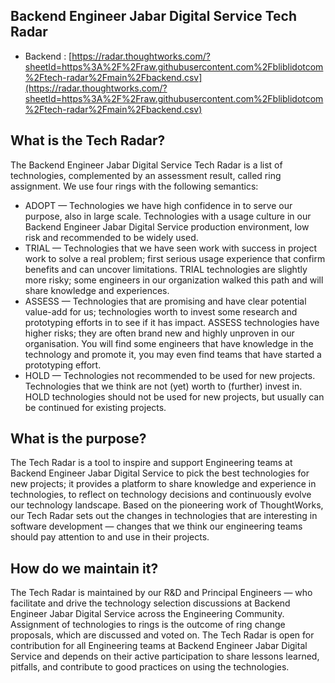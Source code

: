 ## Backend Engineer Jabar Digital Service Tech Radar 

- Backend : [https://radar.thoughtworks.com/?sheetId=https%3A%2F%2Fraw.githubusercontent.com%2Fbliblidotcom%2Ftech-radar%2Fmain%2Fbackend.csv](https://radar.thoughtworks.com/?sheetId=https%3A%2F%2Fraw.githubusercontent.com%2Fbliblidotcom%2Ftech-radar%2Fmain%2Fbackend.csv)

## What is the Tech Radar?

The Backend Engineer Jabar Digital Service Tech Radar is a list of technologies, complemented by an assessment result, called ring assignment. We use four rings with the following semantics:

- ADOPT — Technologies we have high confidence in to serve our purpose, also in large scale. Technologies with a usage culture in our Backend Engineer Jabar Digital Service production environment, low risk and recommended to be widely used.
- TRIAL — Technologies that we have seen work with success in project work to solve a real problem; first serious usage experience that confirm benefits and can uncover limitations. TRIAL technologies are slightly more risky; some engineers in our organization walked this path and will share knowledge and experiences.
- ASSESS — Technologies that are promising and have clear potential value-add for us; technologies worth to invest some research and prototyping efforts in to see if it has impact. ASSESS technologies have higher risks; they are often brand new and highly unproven in our organisation. You will find some engineers that have knowledge in the technology and promote it, you may even find teams that have started a prototyping effort.
- HOLD — Technologies not recommended to be used for new projects. Technologies that we think are not (yet) worth to (further) invest in. HOLD technologies should not be used for new projects, but usually can be continued for existing projects.

## What is the purpose?

The Tech Radar is a tool to inspire and support Engineering teams at Backend Engineer Jabar Digital Service to pick the best technologies for new projects; it provides a platform to share knowledge and experience in technologies, to reflect on technology decisions and continuously evolve our technology landscape. Based on the pioneering work of ThoughtWorks, our Tech Radar sets out the changes in technologies that are interesting in software development — changes that we think our engineering teams should pay attention to and use in their projects.

## How do we maintain it?

The Tech Radar is maintained by our R&D and Principal Engineers — who facilitate and drive the technology selection discussions at Backend Engineer Jabar Digital Service across the Engineering Community. Assignment of technologies to rings is the outcome of ring change proposals, which are discussed and voted on. The Tech Radar is open for contribution for all Engineering teams at Backend Engineer Jabar Digital Service and depends on their active participation to share lessons learned, pitfalls, and contribute to good practices on using the technologies.

